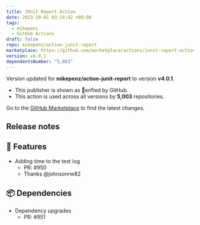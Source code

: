 ```yaml
---
title: JUnit Report Action
date: 2023-10-01 03:14:42 +00:00
tags:
  - mikepenz
  - GitHub Actions
draft: false
repo: mikepenz/action-junit-report
marketplace: https://github.com/marketplace/actions/junit-report-action
version: v4.0.1
dependentsNumber: "5,003"
---
```



Version updated for **mikepenz/action-junit-report** to version **v4.0.1**.
- This publisher is shown as erified by GitHub.
- This action is used across all versions by **5,003** repositories.

Go to the [GitHub Marketplace](https://github.com/marketplace/actions/junit-report-action) to find the latest changes.

## Release notes

## 🚀 Features

- Adding time to the test log
   - PR: #950
   - Thanks @johnsonrw82

## 📦 Dependencies

- Dependency upgrades
   - PR: #951


